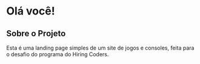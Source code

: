 # Olá você!

## Sobre o Projeto

Esta é uma landing page simples de um site de jogos e consoles, feita para o desafio
do programa do Hiring Coders.